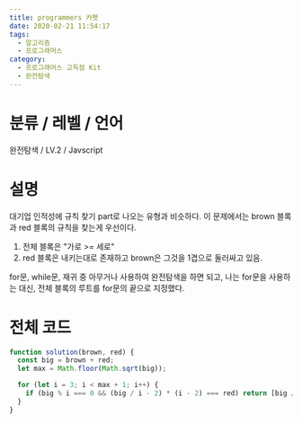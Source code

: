 ```yaml
---
title: programmers 카펫
date: 2020-02-21 11:54:17
tags:
  - 알고리즘
  - 프로그래머스
category:
  - 프로그래머스 고득점 Kit
  - 완전탐색
---
```


# 분류 / 레벨 / 언어

완전탐색 / LV.2 / Javscript

# 설명

대기업 인적성에 규칙 찾기 part로 나오는 유형과 비슷하다.
이 문제에서는 brown 블록과 red 블록의 규칙을 찾는게 우선이다.

1. 전체 블록은 "가로 >= 세로"
2. red 블록은 내키는대로 존재하고 brown은 그것을 1겹으로 둘러싸고 있음.

for문, while문, 재귀 중 아무거나 사용하여 완전탐색을 하면 되고,
나는 for문을 사용하는 대신, 전체 블록의 루트를 for문의 끝으로 지정했다.

# 전체 코드

```javascript
function solution(brown, red) {
  const big = brown + red;
  let max = Math.floor(Math.sqrt(big));

  for (let i = 3; i < max + 1; i++) {
    if (big % i === 0 && (big / i - 2) * (i - 2) === red) return [big / i, i];
  }
}
```
